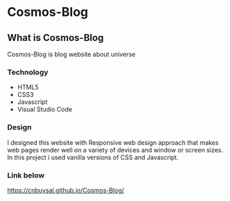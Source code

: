 # Cosmos-Blog

## What is Cosmos-Blog
Cosmos-Blog is blog website about universe

### Technology

* HTML5
* CSS3
* Javascript
* Visual Studio Code

### Design

I designed this website with Responsive web design approach that makes web pages render well on a variety of devices and window or screen sizes. In this project i used vanilla versions of CSS and Javascript.


### Link below
https://cnbuysal.github.io/Cosmos-Blog/
